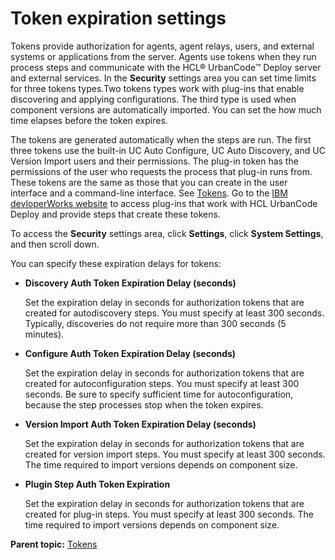 # Token expiration settings

Tokens provide authorization for agents, agent relays, users, and external systems or applications from the server. Agents use tokens when they run process steps and communicate with the HCL® UrbanCode™ Deploy server and external services. In the **Security** settings area you can set time limits for three tokens types.Two tokens types work with plug-ins that enable discovering and applying configurations. The third type is used when component versions are automatically imported. You can set the how much time elapses before the token expires.

The tokens are generated automatically when the steps are run. The first three tokens use the built-in UC Auto Configure, UC Auto Discovery, and UC Version Import users and their permissions. The plug-in token has the permissions of the user who requests the process that plug-in runs from. These tokens are the same as those that you can create in the user interface and a command-line interface. See [Tokens](security_token.md#). Go to the [IBM devloperWorks website](https://developer.ibm.com/urbancode/plugins/) to access plug-ins that work with HCL UrbanCode Deploy and provide steps that create these tokens.

To access the **Security** settings area, click **Settings**, click **System Settings**, and then scroll down.

You can specify these expiration delays for tokens:

-   **Discovery Auth Token Expiration Delay \(seconds\)**

    Set the expiration delay in seconds for authorization tokens that are created for autodiscovery steps. You must specify at least 300 seconds. Typically, discoveries do not require more than 300 seconds \(5 minutes\).

-   **Configure Auth Token Expiration Delay \(seconds\)**

    Set the expiration delay in seconds for authorization tokens that are created for autoconfiguration steps. You must specify at least 300 seconds. Be sure to specify sufficient time for autoconfiguration, because the step processes stop when the token expires.

-   **Version Import Auth Token Expiration Delay \(seconds\)**

    Set the expiration delay in seconds for authorization tokens that are created for version import steps. You must specify at least 300 seconds. The time required to import versions depends on component size.

-   **Plugin Step Auth Token Expiration**

    Set the expiration delay in seconds for authorization tokens that are created for plug-in steps. You must specify at least 300 seconds. The time required to import versions depends on component size.


**Parent topic:** [Tokens](../../com.ibm.udeploy.admin.doc/topics/security_token.md)

